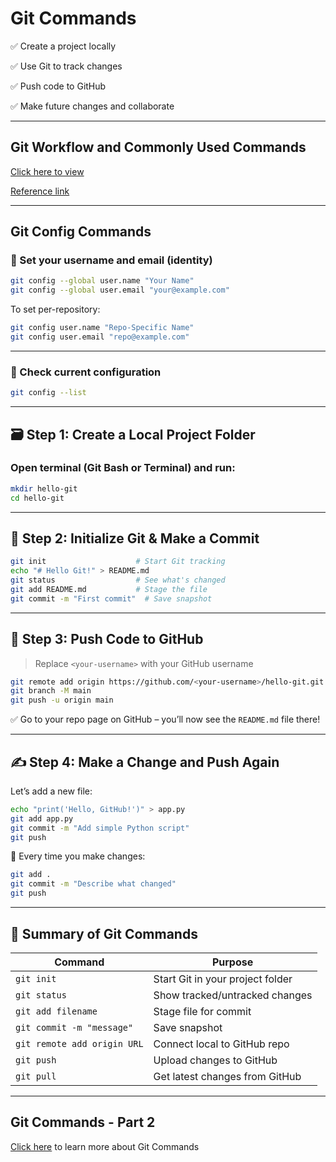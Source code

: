 # Git Commands

✅ Create a project locally

✅ Use Git to track changes

✅ Push code to GitHub

✅ Make future changes and collaborate

---

## Git Workflow and Commonly Used Commands

[Click here to view](https://media2.dev.to/dynamic/image/width=800%2Cheight=%2Cfit=scale-down%2Cgravity=auto%2Cformat=auto/https%3A%2F%2Fdev-to-uploads.s3.amazonaws.com%2Fuploads%2Farticles%2Fvpxeexqyfvf4hw3zxtbn.png)

[Reference link](https://dev.to/mollynem/git-github--workflow-fundamentals-5496)

---

## Git Config Commands

### 🔸 Set your username and email (identity)

```bash
git config --global user.name "Your Name"
git config --global user.email "your@example.com"
```

To set per-repository:

```bash
git config user.name "Repo-Specific Name"
git config user.email "repo@example.com"
```

---

### 🔸 Check current configuration

```bash
git config --list
```

---

## 🗃️ Step 1: Create a Local Project Folder

### Open terminal (Git Bash or Terminal) and run:

```bash
mkdir hello-git
cd hello-git
```

---

## 🔁 Step 2: Initialize Git & Make a Commit

```bash
git init                    # Start Git tracking
echo "# Hello Git!" > README.md
git status                  # See what's changed
git add README.md           # Stage the file
git commit -m "First commit"  # Save snapshot
```

---

## 🚀 Step 3: Push Code to GitHub

> Replace `<your-username>` with your GitHub username

```bash
git remote add origin https://github.com/<your-username>/hello-git.git
git branch -M main
git push -u origin main
```

✅ Go to your repo page on GitHub – you’ll now see the `README.md` file there!

---

## ✍️ Step 4: Make a Change and Push Again

Let’s add a new file:

```bash
echo "print('Hello, GitHub!')" > app.py
git add app.py
git commit -m "Add simple Python script"
git push
```

🔁 Every time you make changes:

```bash
git add .
git commit -m "Describe what changed"
git push
```

---

## 🎯 Summary of Git Commands

| Command                     | Purpose                          |
| --------------------------- | -------------------------------- |
| `git init`                  | Start Git in your project folder |
| `git status`                | Show tracked/untracked changes   |
| `git add filename`          | Stage file for commit            |
| `git commit -m "message"`   | Save snapshot                    |
| `git remote add origin URL` | Connect local to GitHub repo     |
| `git push`                  | Upload changes to GitHub         |
| `git pull`                  | Get latest changes from GitHub   |

---

## Git Commands - Part 2

[Click here](2_Git_Commands_Part_2.md) to learn more about Git Commands